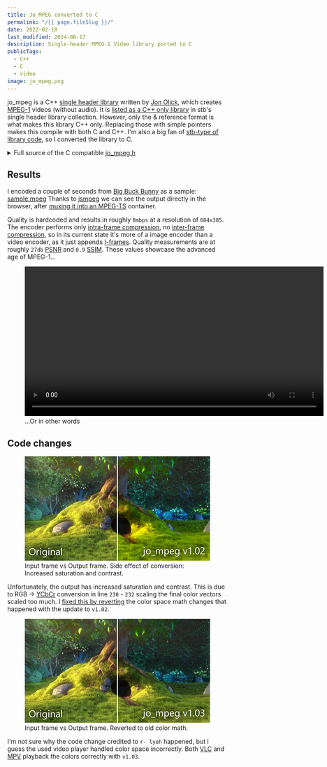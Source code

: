 ```yaml
---
title: Jo_MPEG converted to C
permalink: "/{{ page.fileSlug }}/"
date: 2022-02-18
last_modified: 2024-08-17
description: Single-header MPEG-1 Video library ported to C
publicTags:
  - C++
  - C
  - video
image: jo_mpeg.png
---
```

jo_mpeg is a C++ [single header library](https://github.com/nothings/single_file_libs) written by [Jon Olick](https://www.jonolick.com/home/mpeg-video-writer), which creates [MPEG-1](https://en.wikipedia.org/wiki/MPEG-1) videos (without audio). It is [listed as a C++ only library](https://github.com/nothings/single_file_libs#video) in stb's single header library collection. However, only the & reference format is what makes this library C++ only. Replacing those with simple pointers makes this compile with both C and C++. I'm also a big fan of [stb-type of library code](https://github.com/nothings/stb?tab=readme-ov-file#why-single-file-headers), so I converted the library to C.

<details>
<summary>Full source of the C compatible <a target="_blank" href="jo_mpeg.h">jo_mpeg.h</a></summary>

```c
{% include "posts/jo-mpeg-in-c/jo_mpeg.h" %}
```
</details>

## Results
I encoded a couple of seconds from [Big Buck Bunny](https://peach.blender.org/) as a sample: [sample.mpeg](sample.mpeg)
Thanks to [jsmpeg](https://jsmpeg.com/) we can see the output directly in the browser, after [muxing it into an MPEG-TS](https://github.com/phoboslab/jsmpeg/issues/432) container.

<script src="jsmpeg.min.js"></script>
<div class="jsmpeg" data-url="sample.ts"></div>

Quality is hardcoded and results in roughly `8mbps` at a resolution of `684x385`. The encoder performs only [intra-frame compression](https://en.wikipedia.org/wiki/Intra-frame_coding), no [inter-frame compression](https://en.wikipedia.org/wiki/Inter_frame), so in its current state it's more of a image encoder than a video encoder, as it just appends [I-frames](https://en.wikipedia.org/wiki/MPEG-1#I-frames). Quality measurements are at roughly `27db` [PSNR](https://en.wikipedia.org/wiki/Peak_signal-to-noise_ratio#Quality_estimation_with_PSNR) and `0.9` [SSIM](https://medium.com/srm-mic/all-about-structural-similarity-index-ssim-theory-code-in-pytorch-6551b455541e). These values showcase the advanced age of MPEG-1...

<figure>
	<video width="684" height="342" controls><source src="not-terrible.mp4" type="video/mp4"></video>
	<figcaption>...Or in other words</figcaption>
</figure>


## Code changes
<figure>
	<img src="comparison.png" alt="Input frame vs Output frame. Side effect of conversion: Increased saturation and contrast." />
	<figcaption>Input frame vs Output frame. Side effect of conversion: Increased saturation and contrast.</figcaption>
</figure>

Unfortunately, the output has increased saturation and contrast. This is due to RGB -> [YCbCr](https://en.wikipedia.org/wiki/YCbCr#RGB_conversion) conversion in line `230` - `232` scaling the final color vectors scaled too much. I [fixed this by reverting](https://github.com/FrostKiwi/treasurechest/commit/d312b20f37e91fe818692c75a0a7cbba91601114#diff-06f83bdf1cb85a74bec97a3f11b76e759a46aa77d29454544206af7cd7efd3c8L230) the color space math changes that happened with the update to `v1.02`.

<figure>
	<img src="comparisonNew.png" alt="Input frame vs Output frame. Reverted to old color math." />
	<figcaption>Input frame vs Output frame. Reverted to old color math.</figcaption>
</figure>

I'm not sure why the code change credited to `r- lyeh` happened, but I guess the used video player handled color space incorrectly. Both [VLC](https://www.videolan.org/) and [MPV](https://mpv.io/) playback the colors correctly with `v1.03`.